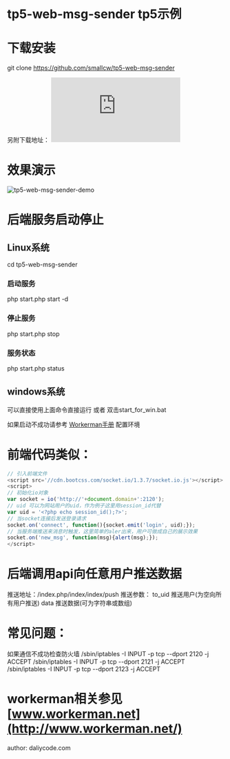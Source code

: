 tp5-web-msg-sender tp5示例
==============

下载安装
======
git clone https://github.com/smallcw/tp5-web-msg-sender

另附下载地址：
![tp5-web-msg-sender](http://www.daliycode.com/codes-15-90.html)


效果演示
======
![tp5-web-msg-sender-demo](http://www.daliycode.com/uploads/ueditor/image/20181225/1545719291714879.gif)


后端服务启动停止
======
## Linux系统
cd tp5-web-msg-sender
### 启动服务
php start.php start -d
### 停止服务
php start.php stop
### 服务状态
php start.php status

## windows系统
可以直接使用上面命令直接运行
或者
双击start_for_win.bat

如果启动不成功请参考 [Workerman手册](http://doc3.workerman.net/install/requirement.html) 配置环境


前端代码类似：
====
```javascript
// 引入前端文件
<script src='//cdn.bootcss.com/socket.io/1.3.7/socket.io.js'></script>
<script>
// 初始化io对象
var socket = io('http://'+document.domain+':2120');
// uid 可以为网站用户的uid，作为例子这里用session_id代替
var uid = '<?php echo session_id();?>';
// 当socket连接后发送登录请求
socket.on('connect', function(){socket.emit('login', uid);});
// 当服务端推送来消息时触发，这里简单的aler出来，用户可做成自己的展示效果
socket.on('new_msg', function(msg){alert(msg);});
</script>
```


后端调用api向任意用户推送数据
====
推送地址：/index.php/index/index/push
推送参数：
to_uid 推送用户(为空向所有用户推送)
data 推送数据(可为字符串或数组)

常见问题：
====
如果通信不成功检查防火墙
/sbin/iptables -I INPUT -p tcp --dport 2120 -j ACCEPT
/sbin/iptables -I INPUT -p tcp --dport 2121 -j ACCEPT
/sbin/iptables -I INPUT -p tcp --dport 2123 -j ACCEPT


workerman相关参见 [www.workerman.net](http://www.workerman.net/)
=================


author: daliycode.com
